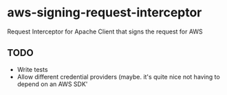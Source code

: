 # aws-signing-request-interceptor
Request Interceptor for Apache Client that signs the request for AWS

TODO
----

* Write tests
* Allow different credential providers (maybe. it's quite nice not having to depend on an AWS SDK'
